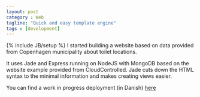 ```yaml
---
layout: post
category : Web 
tagline: "Quick and easy template engine"
tags : [development]
---
```

{% include JB/setup %} 
I started building a website based on data provided from Copenhagen municipality about toilet locations. 

It uses Jade and Express running on NodeJS with MongoDB based on the website example provided from CloudControlled.
Jade cuts down the HTML syntax to the minimal information and makes creating views easier.

You can find a work in progress deployment (in Danish) [here](http://chrilyngnodemongo.cloudcontrolled.com)
